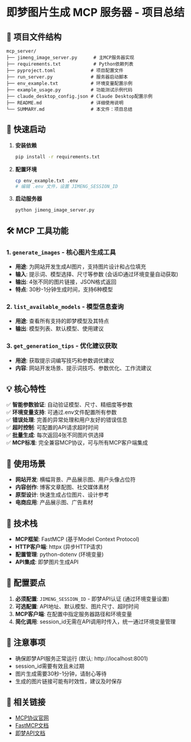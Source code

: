 # 即梦图片生成 MCP 服务器 - 项目总结

## 📁 项目文件结构

```
mcp_server/
├── jimeng_image_server.py      # 主MCP服务器实现
├── requirements.txt            # Python依赖列表
├── pyproject.toml             # 项目配置文件
├── run_server.py              # 服务器启动脚本
├── env_example.txt            # 环境变量配置示例
├── example_usage.py           # 功能测试示例代码
├── claude_desktop_config.json # Claude Desktop配置示例
├── README.md                  # 详细使用说明
└── SUMMARY.md                 # 本文件：项目总结
```

## 🚀 快速启动

1. **安装依赖**
   ```bash
   pip install -r requirements.txt
   ```

2. **配置环境**
   ```bash
   cp env_example.txt .env
   # 编辑 .env 文件，设置 JIMENG_SESSION_ID
   ```

3. **启动服务器**
   ```bash
   python jimeng_image_server.py
   ```

## 🛠️ MCP 工具功能

### 1. `generate_images` - 核心图片生成工具
- **用途**: 为网站开发生成AI图片，支持图片设计和占位填充
- **输入**: 提示词、模型选择、尺寸等参数 (会话ID通过环境变量自动获取)
- **输出**: 4张不同的图片链接，JSON格式返回
- **特点**: 30秒-1分钟生成时间，支持6种模型

### 2. `list_available_models` - 模型信息查询
- **用途**: 查看所有支持的即梦模型及其特点
- **输出**: 模型列表、默认模型、使用建议

### 3. `get_generation_tips` - 优化建议获取  
- **用途**: 获取提示词编写技巧和参数调优建议
- **内容**: 网站开发场景、提示词技巧、参数优化、工作流建议

## 💡 核心特性

✅ **智能参数验证**: 自动验证模型、尺寸、精细度等参数  
✅ **环境变量支持**: 可通过.env文件配置所有参数  
✅ **错误处理**: 完善的异常处理和用户友好的错误信息  
✅ **超时控制**: 可配置的API请求超时时间  
✅ **批量生成**: 每次返回4张不同图片供选择  
✅ **MCP标准**: 完全兼容MCP协议，可与所有MCP客户端集成  

## 🎯 使用场景

- **网站开发**: 横幅背景、产品展示图、用户头像占位符
- **内容创作**: 博客文章配图、社交媒体素材
- **原型设计**: 快速生成占位图片、设计参考
- **电商应用**: 产品展示图、广告素材

## 🔧 技术栈

- **MCP框架**: FastMCP (基于Model Context Protocol)
- **HTTP客户端**: httpx (异步HTTP请求)
- **配置管理**: python-dotenv (环境变量)
- **API集成**: 即梦图片生成API

## 📝 配置要点

1. **必须配置**: `JIMENG_SESSION_ID` - 即梦API认证 (通过环境变量设置)
2. **可选配置**: API地址、默认模型、图片尺寸、超时时间
3. **MCP客户端**: 在配置中指定服务器路径和环境变量
4. **简化调用**: session_id无需在API调用时传入，统一通过环境变量管理

## 🚨 注意事项

- 确保即梦API服务正常运行 (默认: http://localhost:8001)
- session_id需要有效且未过期
- 图片生成需要30秒-1分钟，请耐心等待
- 生成的图片链接可能有时效性，建议及时保存

## 🔗 相关链接

- [MCP协议官网](https://modelcontextprotocol.io/)
- [FastMCP文档](https://github.com/jlowin/fastmcp)
- [即梦API文档](../jimeng-free-api/README.md)
